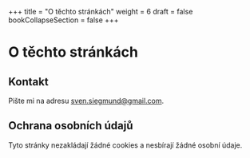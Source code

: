 +++
title = "O těchto stránkách"
weight = 6
draft = false
bookCollapseSection = false
+++

# O těchto stránkách

## Kontakt

Pište mi na adresu sven.siegmund@gmail.com.

## Ochrana osobních údajů

Tyto stránky nezakládají žádné cookies a nesbírají žádné osobní údaje.
